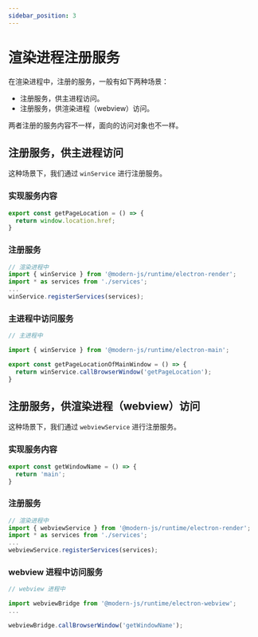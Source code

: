 ```yaml
---
sidebar_position: 3
---
```


# 渲染进程注册服务
在渲染进程中，注册的服务，一般有如下两种场景：
- 注册服务，供主进程访问。
- 注册服务，供渲染进程（webview）访问。

两者注册的服务内容不一样，面向的访问对象也不一样。

## 注册服务，供主进程访问
这种场景下，我们通过 `winService` 进行注册服务。

### 实现服务内容

```typescript title='services/index.ts'
export const getPageLocation = () => {
  return window.location.href;
}
```

### 注册服务

```typescript title="xx/xx.tsx（渲染进程）"
// 渲染进程中
import { winService } from '@modern-js/runtime/electron-render';
import * as services from './services';
...
winService.registerServices(services);
```

### 主进程中访问服务

```typescript title="electron/services/index.ts（主进程）"
// 主进程中

import { winService } from '@modern-js/runtime/electron-main';

export const getPageLocationOfMainWindow = () => {
  return winService.callBrowserWindow('getPageLocation');
}
```

## 注册服务，供渲染进程（webview）访问
这种场景下，我们通过 `webviewService` 进行注册服务。

### 实现服务内容

```typescript title='services/index.ts'
export const getWindowName = () => {
  return 'main';
}
```

### 注册服务

```typescript title="xx/xx.tsx（渲染进程）"
// 渲染进程中
import { webviewService } from '@modern-js/runtime/electron-render';
import * as services from './services';
...
webviewService.registerServices(services);
```

### webview 进程中访问服务

```typescript title="xx/xx.tsx（webview 进程）"
// webview 进程中

import webviewBridge from '@modern-js/runtime/electron-webview';
...

webviewBridge.callBrowserWindow('getWindowName');
```
